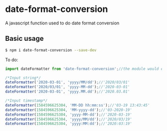 # date-format-conversion
A javascript function used to do date format conversion

## Basic usage
```bash
$ npm i date-format-conversion --save-dev
```
To do:    
```js
import dateFormatter from 'date-format-conversion';//the module would export a function, you can also rename it

/*Input string*/
dateFormatter('2020-03-01', 'yyyy/MM/dd');//'2020/03/01'
dateFormatter('2020/03/01', 'yyyy-MM-dd');//'2020-03-01'
dateFormatter('2020-03-01', 'yyyy.MM.dd');//'2020.03.01'

/*Input timestamp*/
dateFormatter(1584596625304, 'MM-DD hh:mm:ss');//'03-19 13:43:45'
dateFormatter(1584596625304, 'MM-yyyy-dd');//'03-2020-19'
dateFormatter(1584596625304, 'yyyy-MM-dd');//'2020-03-19'
dateFormatter(1584596625304, 'yyyy/MM/dd');//'2020/03/19'
dateFormatter(1584596625304, 'yyyy:MM:dd');//'2020:03:19'
```
